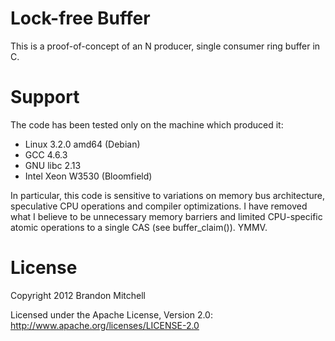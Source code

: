 # Lock-free Buffer

This is a proof-of-concept of an N producer, single consumer ring
buffer in C.

# Support

The code has been tested only on the machine which produced it:

* Linux 3.2.0 amd64 (Debian)
* GCC 4.6.3
* GNU libc 2.13
* Intel Xeon W3530 (Bloomfield)

In particular, this code is sensitive to variations on memory bus
architecture, speculative CPU operations  and compiler
optimizations. I have removed what I believe to be unnecessary memory
barriers and limited CPU-specific atomic operations to a single CAS
(see buffer_claim()). YMMV.

# License

Copyright 2012 Brandon Mitchell

Licensed under the Apache License, Version 2.0: http://www.apache.org/licenses/LICENSE-2.0
